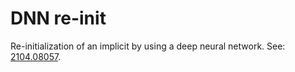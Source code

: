 # DNN re-init
Re-initialization of an implicit by using a deep neural network. 
See: [2104.08057](https://arxiv.org/abs/2104.08057). 

